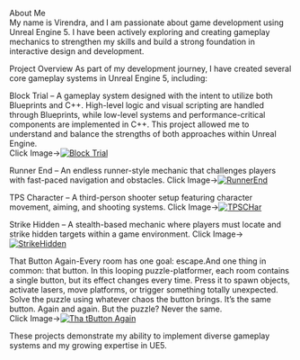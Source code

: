 About Me</br>
My name is Virendra, and I am passionate about game development using Unreal Engine 5. I have been actively exploring and creating gameplay mechanics to strengthen my skills and build a strong foundation in interactive design and development.

Project Overview
As part of my development journey, I have created several core gameplay systems in Unreal Engine 5, including:

Block Trial – A gameplay system designed with the intent to utilize both Blueprints and C++. High-level logic and visual scripting are handled through Blueprints, while low-level systems and performance-critical components are implemented in C++.
This project allowed me to understand and balance the strengths of both approaches within Unreal Engine.</br>
Click  Image->[![Block Trial](https://img.youtube.com/vi/eA3nWuyFDBc/maxresdefault.jpg)](https://www.youtube.com/embed/eA3nWuyFDBc?si=b70J0dwC14Aaecb2)</br>

Runner End – An endless runner-style mechanic that challenges players with fast-paced navigation and obstacles.
Click Image->[![RunnerEnd](https://img.youtube.com/vi/lyUIq0voTZI/maxresdefault.jpg)](https://www.youtube.com/embed/lyUIq0voTZI?si=D37j0Xs4Chsmq-k2)

TPS Character – A third-person shooter setup featuring character movement, aiming, and shooting systems.
Click Image->[![TPSCHar](https://img.youtube.com/vi/IaAXnvszNGQ/maxresdefault.jpg)](https://www.youtube.com/embed/IaAXnvszNGQ?si=20nO0zL1NimAOGrB)

Strike Hidden – A stealth-based mechanic where players must locate and strike hidden targets within a game environment.
Click Image->[![StrikeHidden](https://img.youtube.com/vi/7vXkBxIXB1s/maxresdefault.jpg)](https://www.youtube.com/embed/7vXkBxIXB1s?si=2UsmwWTrL0mJkiY5)

That Button Again-Every room has one goal: escape.And one thing in common: that button.
In this looping puzzle-platformer, each room contains a single button, but its effect changes every time. Press it to spawn objects, activate lasers, move platforms, or trigger something totally unexpected.
Solve the puzzle using whatever chaos the button brings.
It’s the same button. Again and again.
But the puzzle? Never the same.</br>
Click Image->[![Tha tButton Again](https://img.youtube.com/vi/t_i-dRZQtpI/maxresdefault.jpg)](https://www.youtube.com/embed/t_i-dRZQtpI?si=DeQ0-orIr6GVo5wz)

These projects demonstrate my ability to implement diverse gameplay systems and my growing expertise in UE5.

